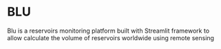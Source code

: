 # BLU
Blu is a reservoirs monitoring platform built with Streamlit framework to allow calculate the volume of reservoirs worldwide using remote sensing
